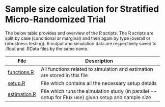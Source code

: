 # Sample size calculation for Stratified Micro-Randomized Trial

The below table provides and overview of the R scripts.
The R scripts are split by case (conditional or marginal) and then again by type (overall or robustness testing).
R output and simulation data are respectively saved to .Rout and .RData files by the same name.

File | Description
---- | ----
[functions.R](functions.R) | All functions related to simulation and estimation are stored in this file
[setup.R](setup.R) | File which contains all the necessary setup details
[estimation.R](estimation.R) | File which runs the simulation study (in parallel -- setup for Flux use) given setup and sample size
